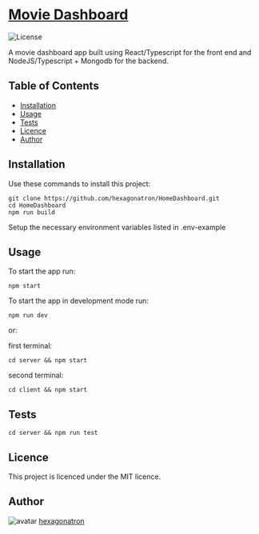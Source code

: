 # [Movie Dashboard](movie.fawcett.xyz)
![License](https://img.shields.io/badge/Licence-MIT-blue)

A movie dashboard app built using React/Typescript for the front end and NodeJS/Typescript + Mongodb for the backend.

## Table of Contents 

* [Installation](#Installation)
* [Usage](#Usage)
* [Tests](#Tests)
* [Licence](#Licence)
* [Author](#Author)


## Installation
            

Use these commands to install this project:
````
git clone https://github.com/hexagonatron/HomeDashboard.git
cd HomeDashboard
npm run build

````
Setup the necessary environment variables listed in .env-example

## Usage

To start the app run:
````
npm start
````

To start the app in development mode run:
````
npm run dev
````
or:

first terminal:
````
cd server && npm start
````
second terminal:
````
cd client && npm start
````
## Tests

````
cd server && npm run test
````

## Licence
            
This project is licenced under the MIT licence.
            
## Author

![avatar](https://avatars2.githubusercontent.com/u/46476247?s=60&v=4)
[hexagonatron](https://github.com/hexagonatron)


